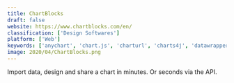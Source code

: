 ```yaml
---
title: ChartBlocks
draft: false 
website: https://www.chartblocks.com/en/
classification: ['Design Softwares']
platform: ['Web']
keywords: ['anychart', 'chart.js', 'charturl', 'charts4j', 'datawrapper', 'image_charts', 'js_charts', 'orgweaver', 'plotly', 'statpedia', 'teechart', 'zoomcharts', 'jquery_sparklines', 'jqplot', 'shinobicharts', 'think-cell']
image: 2020/04/ChartBlocks.png
---
```

Import data, design and share a chart in minutes. Or seconds via the API.